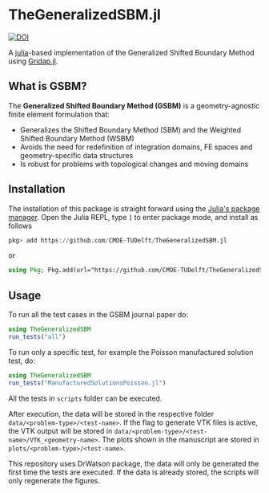 # TheGeneralizedSBM.jl

[![DOI](https://zenodo.org/badge/1029609698.svg)](https://doi.org/10.5281/zenodo.16764244)

A [julia](https://julialang.org/)-based implementation of the Generalized Shifted Boundary Method using [Gridap.jl](https://github.com/gridap/Gridap.jl).

## What is GSBM?

The **Generalized Shifted Boundary Method (GSBM)** is a geometry-agnostic finite element formulation that:
- Generalizes the Shifted Boundary Method (SBM) and the Weighted Shifted Boundary Method (WSBM)
- Avoids the need for redefinition of integration domains, FE spaces and geometry-specific data structures
- Is robust for problems with topological changes and moving domains

## Installation
The installation of this package is straight forward using the [Julia's package manager](https://julialang.github.io/Pkg.jl/v1/). Open the Julia REPL, type `]` to enter package mode, and install as follows
```julia
pkg> add https://github.com/CMOE-TUDelft/TheGeneralizedSBM.jl
```
or
```julia
using Pkg; Pkg.add(url="https://github.com/CMOE-TUDelft/TheGeneralizedSBM.jl")
```

## Usage
To run all the test cases in the GSBM journal paper do:
```julia
using TheGeneralizedSBM
run_tests("all")
```

To run only a specific test, for example the Poisson manufactured solution test, do:
```julia
using TheGeneralizedSBM
run_tests("ManufacturedSolutionsPoisson.jl")
```
All the tests in `scripts` folder can be executed.

After execution, the data will be stored in the respective folder `data/<problem-type>/<test-name>`. If the flag to generate VTK files is active, the VTK output will be stored in `data/<problem-type>/<test-name>/VTK_<geometry-name>`. The plots shown in the manuscript are stored in `plots/<problem-type>/<test-name>`.

This repository uses DrWatson package, the data will only be generated the first time the tests are executed. If the data is already stored, the scripts will only regenerate the figures.

